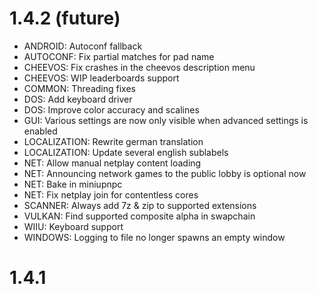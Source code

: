 # 1.4.2 (future)
- ANDROID: Autoconf fallback
- AUTOCONF: Fix partial matches for pad name
- CHEEVOS: Fix crashes in the cheevos description menu
- CHEEVOS: WIP leaderboards support 
- COMMON: Threading fixes 
- DOS: Add keyboard driver
- DOS: Improve color accuracy and scalines
- GUI: Various settings are now only visible when advanced settings is enabled
- LOCALIZATION: Rewrite german translation 
- LOCALIZATION: Update several english sublabels 
- NET: Allow manual netplay content loading 
- NET: Announcing network games to the public lobby is optional now 
- NET: Bake in miniupnpc
- NET: Fix netplay join for contentless cores 
- SCANNER: Always add 7z & zip to supported extensions
- VULKAN: Find supported composite alpha in swapchain
- WIIU: Keyboard support 
- WINDOWS: Logging to file no longer spawns an empty window

# 1.4.1
